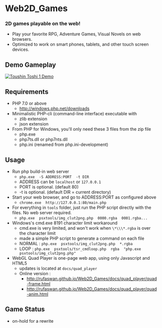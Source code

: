 # Web2D_Games

### 2D games playable on the web!

* Play your favorite RPG, Adventure Games, Visual Novels on web browsers.
* Optimized to work on smart phones, tablets, and other touch screen devices.

## Demo Gameplay

[![Toushin Toshi 1 Demo](http://img.youtube.com/vi/Jumikw3BS7o/0.jpg)](http://www.youtube.com/watch?v=Jumikw3BS7o)

## Requirements

* PHP 7.0 or above
  * http://windows.php.net/downloads
* Minimalistic PHP-cli (command-line interface) executable with
  * zlib extension
  * json extension
* From PHP for Windows, you'll only need these 3 files from the zip file
  * php.exe
  * php7ts.dll or php7nts.dll
  * php.ini (renamed from php.ini-development)

## Usage

* Run php build-in web server
  * `php.exe  -S ADDRESS:PORT  -t DIR`
  * ADDRESS can be `localhost` or `127.0.0.1`
  * PORT is optional. (default 80)
  * -t is optional. (default DIR = current directory)
* Start your web browser, and go to ADDRESS:PORT as configured above
  * `chrome.exe  http://127.0.0.1:80/main.php`
* For everything in `tools` folder, just run the PHP script directly with the files. No web server required.
  * `php.exe  psxtools/img_clut2png.php  0000.rgba  0001.rgba...`
* Windows's cmd.exe 8191 character limit workaround
  * cmd.exe is very limited, and won't work when `\*\\\*.rgba` is over the character limit
  * made a simple PHP script to generate a command on each file
  * NORMAL : `php.exe  psxtools/img_clut2png.php  *.rgba`
  * LOOP : `php.exe  psxtools/tsr_cmdloop.php  rgba  "php.exe psxtools/img_clut2png.php"`
* WebGL Quad Player is one-page web app, using only Javascript and HTML5
  * updates is located at `docs/quad_player`
  * Online version :
    * http://rufaswan.github.io/Web2D_Games/docs/quad_player/quad-frame.html
    * http://rufaswan.github.io/Web2D_Games/docs/quad_player/quad-anim.html

## Game Status

* on-hold for a rewrite
